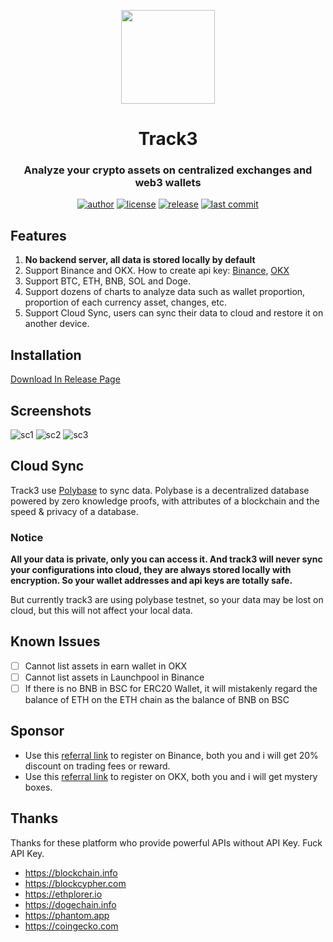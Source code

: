 <p align="center">
    <img src="src-tauri/app-icon.png" width="150">
</p>

<h1 align="center">Track3</h1>

<div align="center">

### Analyze your crypto assets on centralized exchanges and web3 wallets

[![author][author-image]][author-url]
[![license][license-image]][license-url]
[![release][release-image]][release-url]
[![last commit][last-commit-image]][last-commit-url]

[author-image]: https://img.shields.io/badge/author-domechn-blue.svg
[author-url]: https://github.com/domechn
[license-image]: https://img.shields.io/github/license/domechn/track3?color=blue
[license-url]: https://github.com/domechn/track3/blob/main/LICENSE
[release-image]: https://img.shields.io/github/v/release/domechn/track3?color=blue
[release-url]: https://github.com/domechn/track3/releases/latest
[last-commit-image]: https://img.shields.io/github/last-commit/domechn/track3?label=last%20commit
[last-commit-url]: https://github.com/domechn/track3/commits

</div>

## Features

1. **No backend server, all data is stored locally by default**
2. Support Binance and OKX. How to create api key: [Binance](https://www.binance.com/en-BH/support/faq/how-to-create-api-360002502072), [OKX](https://use.autoview.com/hc/en-us/articles/360004576632-OKEx-Creating-an-API)
3. Support BTC, ETH, BNB, SOL and Doge.
4. Support dozens of charts to analyze data such as wallet proportion, proportion of each currency asset, changes, etc.
5. Support Cloud Sync, users can sync their data to cloud and restore it on another device.

## Installation

[Download In Release Page](https://github.com/domechn/track3/releases)

## Screenshots

![sc1](./images/demo/sc1.png)
![sc2](./images/demo/sc2.png)
![sc3](./images/demo/sc3.png)

## Cloud Sync

Track3 use [Polybase](https://polybase.xyz/) to sync data. Polybase is a decentralized database powered by zero knowledge proofs, with attributes of a blockchain and the speed & privacy of a database.

### Notice

**All your data is private, only you can access it. And track3 will never sync your configurations into cloud, they are always stored locally with encryption. So your wallet addresses and api keys are totally safe.**

But currently track3 are using polybase testnet, so your data may be lost on cloud, but this will not affect your local data.

## Known Issues

- [ ] Cannot list assets in earn wallet in OKX
- [ ] Cannot list assets in Launchpool in Binance
- [ ] If there is no BNB in BSC for ERC20 Wallet, it will mistakenly regard the balance of ETH on the ETH chain as the balance of BNB on BSC

## Sponsor

- Use this [referral link](https://accounts.binance.com/register?ref=123810997) to register on Binance, both you and i will get 20% discount on trading fees or reward.
- Use this [referral link](https://www.okx.com/join/7161626) to register on OKX, both you and i will get mystery boxes.

## Thanks

Thanks for these platform who provide powerful APIs without API Key. Fuck API Key.

- https://blockchain.info
- https://blockcypher.com
- https://ethplorer.io
- https://dogechain.info
- https://phantom.app
- https://coingecko.com
